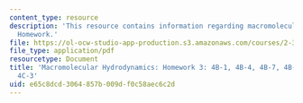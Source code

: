 ```yaml
---
content_type: resource
description: 'This resource contains information regarding macromolecular hydrodynamics:
  Homework.'
file: https://ol-ocw-studio-app-production.s3.amazonaws.com/courses/2-341j-macromolecular-hydrodynamics-spring-2016/e65c8dcd3064857b009df0c58aec6c2d_MIT2_341JS16_Hw3_Soln.pdf
file_type: application/pdf
resourcetype: Document
title: 'Macromolecular Hydrodynamics: Homework 3: 4B-1, 4B-4, 4B-7, 4B-12 and optional
  4C-3'
uid: e65c8dcd-3064-857b-009d-f0c58aec6c2d
---
```

